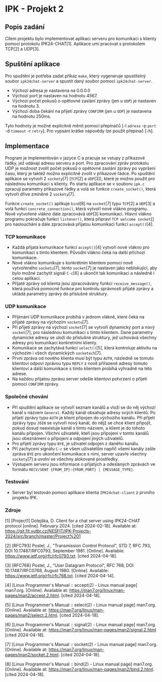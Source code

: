 # IPK - Projekt 2

## Popis zadání
Cílem projektu bylo implementovat aplikaci serveru pro komunikaci s klienty pomocí protokolu IPK24-CHAT[1].
Aplikace umí pracovat s protokolem TCP[2] a UDP[3].

## Spuštění aplikace
Pro spuštění je potřeba zadat příkaz `make`, který vygeneruje spustitelný soubor `ipk24chat-server` a spustit daný soubor pomocí `ipk24chat-server`.
* Výchozí adresa je nastavena na 0.0.0.0
* Výchozí port je nastaven na hodnotu 4567.
* Výchozí počet pokusů o opětovné zaslání zprávy (jen u `UDP`) je nastaven na hodnotu 3.
* Výchozí doba čekání na přijetí zprávy `CONFIRM` (jen u `UDP`) je nastavena na hodnotu 250ms.

Tyto hodnoty je možné explicitně měnit pomocí přepínačů [-l `adresa` -p `port` -d `timeout` -r `retry`].
Pro vypsání krátke nápovědy lze použít přepínač [-h].

## Implementace
Program je implementován v jazyce C a pracuje se vstupy z příkazové řádky, jež udávají adresu serveru a port. Pro zpracování zpráv protokolu UDP je možnost zvolit počet pokusů o opětovné zaslání zprávy po vypršení času, který je taktéž možno explicitně zvolit v příkazové řádce. Po spuštění aplikace se vytvoří 2 `sockety`[7] (`TCP`[2] a `UDP`[3]), které je možno použit pro následnou komunikaci s klienty. Po startu aplikace se v souboru `ipk.c` zpracují parametry příkazové řádky a volá se funkce `create_socket()`, která vytvoří dříve zmíněné 2 `sockety`[7].

Funkce `create_socket()` aplikuje `bind`[8] na `socket`[7] typu `TCP`[2] a `UDP`[3] a volá funkci `concrete_connection()`, která vytvoří nové vlákno programu. Nově vytvořené vlákno dále zpracovává `UDP`[3] komunikaci. Hlavní vlákno programu pokračuje funkcí `listener()`, která připraví `TCP welcome socket`[] pro naslouchání a dále zpracovává přijatou komunikaci funkcí `accept()`[4].

### TCP komunikace
* Každá přijatá komunikace funkcí `accept()`[4] vytvoří nové vlákno pro komunikací s tímto klientem. Původní vlákno čeká na další příchozí komunikace.
* Nové vlákno komunikuje s konkrétním klientem pomocí nově vytvořeného `socketu`[7], tento `socket`[7] je nastaven jako neblokující, aby bylo možné zachytit signál `C-c`[6] a ukončit tak komunikaci a následně i celou aplikaci.
* Příjaté zprávy od klienta jsou zpracovávány funkcí `receive_message()`, která používá pomocné funkce pro kontrolu správnosti přijaté zprávy a ukládá parametry zprávy do příslušné struktury.

### UDP komunikace
* Přijímání UDP komunikace probíhá v jednom vlákně, které čeká na přijaté zprávy na výchozím `socketu`[7].
* Při přijetí zprávy na výchozí `socket`[7] se vytvoří dynamický port a nový `socket`[7], pro následnou komunikaci s tímto klientem. Dané parametry dynamické adresy se uloží do příslušné struktury, jež uchovává všechny adresy pro komunikaci konkretními klienty.
* Komunikace se zachytává funkcí `select()`[5], která kontroluje aktivitu na výchozím i všech dynamických `socketech`[7].
* První zpráva od nového klienta musí být typu `AUTH`, následně se tomuto klientovi odpoví zprávou typu `REPLY` z nově přířazené adresy tomuto klientovi a další komunikace s tímto klientem probíhá výhradně na této adrese.
* Na každou přijatou zprávu server odešle klientovi potvrzení o přijetí pomocí `CONFIRM` zprávy.

### Společné chování
* Při spuštění aplikace se vytvoří seznam kanálů a vloží se do něj výchozí kanál s názvem `General`. Každý kanál obsahuje adresy svých klientů. Po příjetí zprávy typu `AUTH` je klient připojen do výchozího kanálu. Při přijetí zprávy typu `JOIN` se vytvoří nový kanál, do nějž se chce klient připojit, pokud dosud neexistuje kanál s tímto názvem, a klient je do tohoto kanálu připojen. Všichni uživatelé, kteří jsou připojení v tomto kanálů jsou obeznámení o přípojení a odpojení jiných uživatelů.
* Pro přijetí zprávy typu `BYE`, je uživatel odpojen z daného kanálu.
* Pří zachycení signálu `C-c` se všem uživatelům napříč všemi kanály zašle zpráva `BYE` pro ukončení komunikace s nimi, server uzavře všechny `sockety`[7] a uvolní se všechny alokované prostředky.
* Výstupem serveru jsou informace o přijatých a odeslaných zprávách ve formátu `RECV/SENT {FROM_IP}:{FROM_PORT} | {MESSAGE_TYPE}`.

### Testování
* Server byl testován pomocí aplikace klienta `IPK24chat-client` z prvního projektu IPK.

### Zdroje
[1] [Project1] Dolejška, D. Client for a chat server using IPK24-CHAT protocol [online]. February 2024. [cited 2024-02-18]. Available at: https://git.fit.vutbr.cz/NESFIT/IPK-Projects-2024/src/branch/master/Project%201

[2] [RFC793] Postel, J., "Transmission Control Protocol", STD 7, RFC 793, DOI 10.17487/RFC0793, September 1981. [Online]. Available: https://www.ietf.org/rfc/rfc0793.txt. [cited 2024-04-18].

[3] [RFC768] Postel, J., "User Datagram Protocol", RFC 768, DOI 10.17487/RFC0768, August 1980. [Online]. Available: https://www.ietf.org/rfc/rfc768.txt. [cited 2024-04-14].

[4] [Linux Programmer's Manual :: accept(2) - Linux manual page] man7.org. [Online]. Available at: https://man7.org/linux/man-pages/man2/accept.2.html. [cited 2024-04-18].

[5] [Linux Programmer's Manual :: select(2) - Linux manual page] man7.org. [Online]. Available at: https://man7.org/linux/man-pages/man2/select.2.html. [cited 2024-04-18].

[6] [Linux Programmer's Manual :: signal(2) - Linux manual page] man7.org. [Online]. Available at: https://man7.org/linux/man-pages/man2/signal.2.html [cited 2024-04-18].

[7] [Linux Programmer's Manual :: socket(2) - Linux manual page] man7.org. [Online]. Available at: https://man7.org/linux/man-pages/man2/socket.2.html. [cited 2024-04-18].

[8] 
[Linux Programmer's Manual :: bind(2) - Linux manual page] man7.org. [Online]. Available at: https://man7.org/linux/man-pages/man2/bind.2.html. [cited 2024-04-18].
